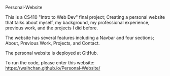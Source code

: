 Personal-Website

This is a CS410 "Intro to Web Dev" final project; Creating a personal website that talks about myself, my background, my professional experience, previous work, and the projects I did before.

The website has several features including a Navbar and four sections; About, Previous Work, Projects, and Contact.

The personal website is deployed at GitHub.

To run the code, please enter this website:
https://waihchan.github.io/Personal-Website/
